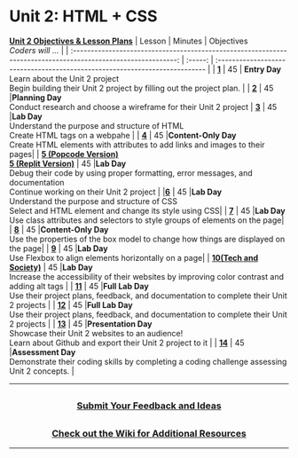 # Unit 2: HTML + CSS 
[**Unit 2 Objectives & Lesson Plans**](https://docs.google.com/document/d/1aQgzZG1i2CDYWKFFlbbGyf7eKBs-kejYFSNduLf6MZY/edit#)
|                                              Lesson                                                     | Minutes | Objectives<br> _Coders will ..._                                            |
| :-----------------------------------------------------------------------------------------------------------: | :-----: | :-------------------------------------------------------------------------- |
| [**1**](https://docs.google.com/presentation/d/1JvZgpIxsVr-j62U0FTkCb9ZXHoCrWtN3G4MJJhzfCcw/edit#slide=id.gddba4abcce_0_0) |   45    | **Entry Day**</br>Learn about the Unit 2 project</br>Begin building their Unit 2 project by filling out the project plan.                                       |
| [**2**](https://docs.google.com/presentation/d/1iMhqw_xUhqRdPW45X7quzlNuPbTJW7WSoDQ8KKV8sCY/edit#slide=id.gddba4abcce_0_0) |   45    |**Planning Day**</br> Conduct research and choose a wireframe for their Unit 2 project
| [**3**](https://docs.google.com/presentation/d/1fazXeWssc6DS1msKHKI4wY5ijF21TbjuB5I8anUUaMs/edit) |   45    |**Lab Day**</br> Understand the purpose and structure of HTML</br>Create HTML tags on a webpahe           |
| [**4**](https://docs.google.com/presentation/d/14Ql2g-I_uW6klFs0ZoNp7D-94-k4o6L9UMasnEFAScU/edit#slide=id.gddba4abcce_0_0) |   45    |**Content-Only Day**</br> Create HTML elements with attributes to add links and images to their pages|
| [**5 (Popcode Version)**](https://docs.google.com/presentation/d/1mGbKRLlRzv142dnGDYYkbp3Jh8efcxc28ZtCd7pyJ4o/edit#slide=id.gddba4abcce_0_0)</br>[**5 (Replit Version)**](https://docs.google.com/presentation/d/1d5P22sgDO_MweSiFrWFWpmlwQeOri_t0U_TCgp-KglA/edit) |   45    |**Lab Day**</br> Debug their code by using proper formatting, error messages, and documentation</br>Continue working on their Unit 2 project |
|[**6**](https://docs.google.com/presentation/d/1SJEi9hFJd9P9PFcpDjz4QTndKGpuj1DQHz_TTeJpkrQ/edit?usp=sharing) |   45    |**Lab Day**</br>Understand the purpose and structure of CSS</br>Select and HTML element and change its style using CSS|
| [**7**](https://docs.google.com/presentation/d/1HJfv18zsgUOcUqt6THCgRzReGU3QaUZ8UZI6wdTAzXo/edit#slide=id.gddba4abcce_0_0) |   45    |**Lab Day**</br>Use class attributes and selectors to style groups of elements on the page|
| [**8**](https://docs.google.com/presentation/d/1SQ-25V0Si9wKxRK9YlBhVKCKO1iGk4MS1SaK0t4S69U/edit#slide=id.gddba4abcce_0_0) |   45    |**Content-Only Day**</br>Use the properties of the box model to change how things are displayed on the page|
| [**9**](https://docs.google.com/presentation/d/1gn0Fj9Vgt7zUcMFdI0oY2kxeoMFRmnj4g9rU1iDeokM/edit#slide=id.gddba4abcce_0_0) |   45    |**Lab Day**</br>Use Flexbox to align elements horizontally on a page|
| [**10(Tech and Society)**](https://docs.google.com/presentation/d/1_VTCn9Ay6i7SaX8PFNh2S1JxDHcW0_swFo29LUi04rs/edit#slide=id.gddba4abcce_0_0) |   45    |**Lab Day**</br>Increase the accessibility of their websites by improving color contrast and adding alt tags |
| [**11**](https://docs.google.com/presentation/d/1jefBoUaftuZ-22JZ42fuNs7OHyVKMs9T9bL2hOB8WrM/edit#slide=id.gddba4abcce_0_0) |   45    |**Full Lab Day**</br>Use their project plans, feedback, and documentation to complete their Unit 2 projects |
| [**12**](https://docs.google.com/presentation/d/1mQvP55BWZiU4Cjk0fGa4pIuRiTnWo8DqZPuPMfHD33k/edit#slide=id.gddba4abcce_0_0) |   45    |**Full Lab Day**</br>Use their project plans, feedback, and documentation to complete their Unit 2 projects |
| [**13**](https://docs.google.com/presentation/d/1AQGsARL6qaL73MIvDvRtPQFlcUnX5Ov5c-cWrrSBxoM/edit#slide=id.gddba4abcce_0_0) |   45    |**Presentation Day**</br>Showcase their Unit 2 websites to an audience!</br> Learn about Github and export their Unit 2 project to it |
| [**14**]() |   45    |**Assessment Day**</br>Demonstrate their coding skills by completing a coding challenge assessing Unit 2 concepts. |


---
## <h3 align="center"><a href="https://docs.google.com/forms/d/e/1FAIpQLSeQPPd3u1y_vV9426DjRjgzQHrzsMAIbdsGCxEU5uRj3bTleQ/viewform?usp=sf_link">Submit Your Feedback and Ideas</a></h3>

## <h3 align="center"><a href="https://github.com/itscodenation/curriculum-21-22/wiki">Check out the Wiki for Additional Resources</a></h3>

---
